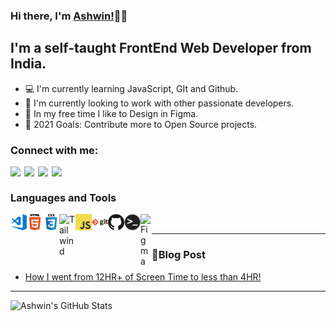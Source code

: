 ### Hi there, I'm [Ashwin!](ashwinchauhan.netlify.app)👋🏻

## I'm a self-taught FrontEnd Web Developer from India.
- 💻 I'm currently learning JavaScript, GIt and Github.
- 🔭 I'm currently looking to work with other passionate developers.
- 🌱 In my free time I like to Design in Figma.
- 🥅 2021 Goals: Contribute more to Open Source projects.

### Connect with me:

[<img align="left" width="22px" src="https://img.icons8.com/pastel-glyph/40/000000/earth-planet.png"/>](https://ashwinchauhan.netlify.app/)
[<img align="left" width="22px" src="https://img.icons8.com/fluent/48/000000/twitter.png"/>](https://twitter.com/ashwindevx)
[<img align="left" width="22px" src="https://img.icons8.com/fluent/48/000000/linkedin.png"/>](https://www.linkedin.com/in/ashwin-chauhan-81b137147/)
[<img align="left" width="22px" src="https://img.icons8.com/ios-filled/50/000000/codepen.png"/>](https://codepen.io/ashwindevx)

<br />

### Languages and Tools

<img align="left" alt="Visual Studio Code" width="26px" src="https://raw.githubusercontent.com/github/explore/80688e429a7d4ef2fca1e82350fe8e3517d3494d/topics/visual-studio-code/visual-studio-code.png" />
<img align="left" alt="HTML5" width="26px" src="https://raw.githubusercontent.com/github/explore/80688e429a7d4ef2fca1e82350fe8e3517d3494d/topics/html/html.png" />
<img align="left" alt="CSS3" width="26px" src="https://raw.githubusercontent.com/github/explore/80688e429a7d4ef2fca1e82350fe8e3517d3494d/topics/css/css.png" />
<img align="left" alt="Tailwind" width="26px" src="https://www.vectorlogo.zone/logos/tailwindcss/tailwindcss-icon.svg" />
<img align="left" alt="JavaScript" width="26px" src="https://raw.githubusercontent.com/github/explore/80688e429a7d4ef2fca1e82350fe8e3517d3494d/topics/javascript/javascript.png" />
<img align="left" alt="Git" width="26px" src="https://raw.githubusercontent.com/github/explore/80688e429a7d4ef2fca1e82350fe8e3517d3494d/topics/git/git.png" />
<img align="left" alt="GitHub" width="26px" src="https://raw.githubusercontent.com/github/explore/78df643247d429f6cc873026c0622819ad797942/topics/github/github.png" />
<img align="left" alt="Terminal" width="26px" src="https://raw.githubusercontent.com/github/explore/80688e429a7d4ef2fca1e82350fe8e3517d3494d/topics/terminal/terminal.png" />
<img align="left" alt="Figma" width="18px" src="https://upload.wikimedia.org/wikipedia/commons/3/33/Figma-logo.svg" />

<br />

---

### 📕Blog Post
<!-- BLOG-POST-LIST:START -->
<!-- BLOG-POST-LIST:END -->
* [How I went from 12HR+ of Screen Time to less than 4HR!](https://ashwindev.hashnode.dev/how-i-went-from-12hr-of-screen-time-to-less-than-4hr)

---

<img align="left" alt="Ashwin's GitHub Stats" src="https://github-readme-stats.vercel.app/api?username=ashwindevx&show_icons=true&hide_border=true&theme=radical&hide=stars" />

<!-- languages stats -->

<!-- <br />

[![Top Langs](https://github-readme-stats.vercel.app/api/top-langs/?username=ashwindevx&hide_border=true&layout=compact&theme=radical)](https://github.com/ashwindevx/github-readme-stats) -->